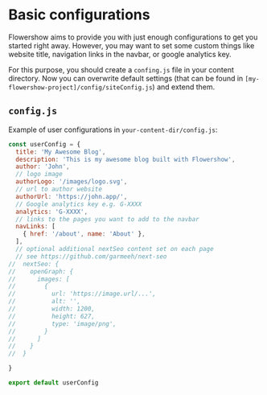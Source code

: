 # Basic configurations

Flowershow aims to provide you with just enough configurations to get you started right away. However, you may want to set some custom things like website title, navigation links in the navbar, or google analytics key.

For this purpose, you should create a `confing.js` file in your content directory. Now you can overwrite default settings (that can be found in `[my-flowershow-project]/config/siteConfig.js`) and extend them.

## `config.js`

Example of user configurations in `your-content-dir/config.js`:

```js
const userConfig = {
  title: 'My Awesome Blog',
  description: 'This is my awesome blog built with Flowershow', 
  author: 'John',
  // logo image
  authorLogo: '/images/logo.svg',
  // url to author website
  authorUrl: 'https://john.app/',
  // Google analytics key e.g. G-XXXX
  analytics: 'G-XXXX',
  // links to the pages you want to add to the navbar
  navLinks: [
    { href: '/about', name: 'About' },
  ],
  // optional additional nextSeo content set on each page
  // see https://github.com/garmeeh/next-seo
//  nextSeo: {
//    openGraph: {
//      images: [
//        {
//          url: 'https://image.url/...',
//          alt: '',
//          width: 1200,
//          height: 627,
//          type: 'image/png',
//        }
//      ]
//    }
//  }

}

export default userConfig

```

